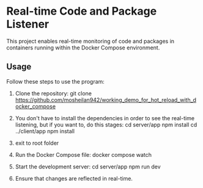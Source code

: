 # Real-time Code and Package Listener

This project enables real-time monitoring of code and packages in containers running within the Docker Compose environment.

## Usage

Follow these steps to use the program:

1. Clone the repository:
   git clone https://github.com/mosheilan942/working_demo_for_hot_reload_with_docker_compose

2. You don't have to install the dependencies in order
   to see the real-time listening, but if you want to,
   do this stages:
   cd server/app
   npm install
   cd ../client/app
   npm install
3. exit to root folder

4. Run the Docker Compose file:
   docker compose watch

5. Start the development server:
   cd server/app
   npm run dev

6. Ensure that changes are reflected in real-time.
